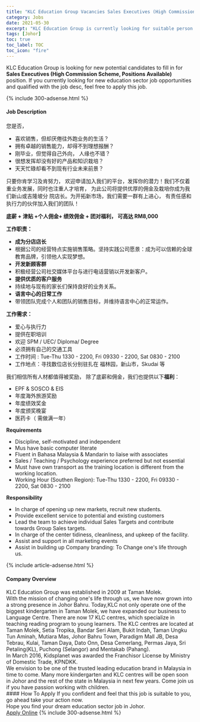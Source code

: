 ```yaml
---
title: "KLC Education Group Vacancies Sales Executives (High Commission Scheme, Positions Available)" 
category: Jobs 
date: 2021-05-30 
excerpt: "KLC Education Group is currently looking for suitable person to fill in the Sales Executives (High Commission Scheme, Positions Available) which positioned at Johor" 
tags: [Johor] 
toc: true 
toc_label: TOC 
toc_icon: "fire" 
--- 
```


<p>KLC Education Group is looking for new potential candidates to fill in for <b>Sales Executives (High Commission Scheme, Positions Available)</b> position. If you currently looking for new education sector job opportunities and qualified with the job desc, feel free to apply this job.
</p>{% include 300-adsense.html %} 
<div><div><h4>Job Description</h4></div><div><div><span><div><p>&#24744;&#26159;&#21542;&#65292;</p><ul><li>&#21916;&#27426;&#38144;&#21806;&#65292;&#20294;&#21364;&#21388;&#20518;&#24448;&#22806;&#36305;&#19994;&#21153;&#30340;&#29983;&#27963;&#65311;</li><li>&#25317;&#26377;&#21331;&#36234;&#30340;&#38144;&#21806;&#33021;&#21147;&#65292;&#21364;&#24471;&#19981;&#21040;&#29702;&#24819;&#25253;&#37228;&#65311;</li><li>&#21018;&#27605;&#19994;&#65292;&#20294;&#35273;&#24471;&#33258;&#24049;&#22806;&#21521;&#65292; &#20154;&#32536;&#20063;&#19981;&#38169;&#65311;</li><li>&#24456;&#24819;&#21457;&#25381;&#21364;&#27809;&#26377;&#22909;&#30340;&#20135;&#21697;&#21644;&#30693;&#35782;&#26685;&#22521;&#65311;</li><li>&#22825;&#22825;&#24537;&#30860;&#21364;&#30475;&#19981;&#21040;&#29616;&#26377;&#34892;&#19994;&#26410;&#26469;&#21069;&#26223;&#65311;</li></ul><p>&#21482;&#35201;&#20320;&#32943;&#23398;&#20064;&#21450;&#32943;&#21162;&#21147;&#65292; &#27426;&#36814;&#30003;&#35831;&#21152;&#20837;&#25105;&#20204;&#30340;&#24179;&#21488;&#65292;&#21457;&#25381;&#20320;&#30340;&#28508;&#21147;&#65281;&#25105;&#20204;&#19981;&#20165;&#30528;&#37325;&#19994;&#21153;&#21457;&#23637;&#65292;&#21516;&#26102;&#20063;&#27880;&#37325;&#20154;&#25165;&#22521;&#32946;&#65292; &#20026;&#27492;&#20844;&#21496;&#23558;&#25552;&#20379;&#20248;&#21402;&#30340;&#20323;&#37329;&#21450;&#26685;&#22521;&#20320;&#25104;&#20026;&#25105;&#20204;&#26032;&#23665;&#25110;&#21513;&#38534;&#22369;&#20998; &#38498;&#24215;&#38271;&#12290;&#20026;&#24320;&#25299;&#26032;&#24066;&#22330;&#65292;&#25105;&#20204;&#38656;&#35201;&#19968;&#32676;&#26377;&#19978;&#36827;&#24515;&#65292; &#26377;&#36131;&#20219;&#24863;&#21644;&#25191;&#34892;&#21147;&#30340;&#20249;&#20276;&#21152;&#20837;&#25105;&#20204;&#30340;&#22242;&#38431;&#65281;</p><p><strong>&#24213;&#34218; + &#27941;&#36148; +&#20010;&#20154;&#20323;&#37329;+ &#32489;&#25928;&#20323;&#37329; + &#22242;&#23545;&#31119;&#21033;&#65292; &#21487;&#39640;&#36798; RM8,000</strong></p><p><strong>&#24037;&#20316;&#32844;&#36131;&#65306;</strong></p><ul><li><strong>&#25104;&#20026;&#20998;&#24215;&#24215;&#38271;</strong></li><li>&#26681;&#25454;&#20844;&#21496;&#30340;&#32463;&#33829;&#29305;&#28857;&#23454;&#26045;&#38144;&#21806;&#31574;&#30053;&#12290;&#22362;&#25345;&#23454;&#36341;&#20844;&#21496;&#24895;&#26223;&#65306;&#25104;&#20026;&#21487;&#20197;&#20449;&#36182;&#30340;&#20840;&#29699;&#25945;&#32946;&#21697;&#29260;&#65292;&#24341;&#39046;&#20182;&#20154;&#23454;&#29616;&#26790;&#24819;&#12290;</li><li><strong>&#24320;&#21457;&#26032;&#39038;&#23458;&#32676;</strong></li><li>&#31215;&#26497;&#32463;&#33829;&#20844;&#21496;&#31038;&#20132;&#23186;&#20307;&#24179;&#21488;&#19982;&#36827;&#34892;&#30005;&#35805;&#33829;&#38144;&#20197;&#24320;&#21457;&#26032;&#23458;&#25143;&#12290;</li><li><strong>&#25552;&#20379;&#20248;&#36136;&#30340;&#23458;&#25143;&#26381;&#21153;</strong></li><li>&#25345;&#32493;&#22320;&#19982;&#29616;&#26377;&#30340;&#23478;&#38271;&#20204;&#20445;&#25345;&#33391;&#22909;&#30340;&#19994;&#21153;&#20851;&#31995;&#12290;</li><li><strong>&#35821;&#35328;&#20013;&#24515;&#30340;&#26085;&#24120;&#24037;&#20316;</strong></li><li>&#24102;&#39046;&#22242;&#38431;&#23436;&#25104;&#20010;&#20154;&#21644;&#22242;&#38431;&#30340;&#38144;&#21806;&#30446;&#26631;&#65292;&#24182;&#32500;&#25345;&#35821;&#35328;&#20013;&#24515;&#30340;&#27491;&#24120;&#36816;&#20316;&#12290;</li></ul><p><strong>&#24037;&#20316;&#38656;&#27714;&#65306;</strong>&#160;</p><ul><li>&#29233;&#24515;&#19982;&#25191;&#34892;&#21147;</li><li>&#25552;&#20379;&#22312;&#32844;&#22521;&#35757;</li><li>&#27426;&#36814; SPM / UEC/ Diploma/ Degree</li><li>&#24517;&#39035;&#25317;&#26377;&#33258;&#24049;&#30340;&#20132;&#36890;&#24037;&#20855;</li><li>&#24037;&#20316;&#26102;&#38388; : Tue-Thu 1330 - 2200, Fri 09330 - 2200, Sat 0830 - 2100</li><li>&#24037;&#20316;&#22320;&#28857;&#65306;&#23547;&#25214;&#25968;&#20301;&#24215;&#38271;&#20998;&#21035;&#39547;&#25166;&#22312; &#31119;&#26519;&#22253;&#65292;&#26032;&#23665;&#24066;&#65292;Skudai &#31561;</li></ul><p>&#25105;&#20204;&#30456;&#20449;&#25152;&#26377;&#20154;&#26448;&#37117;&#20540;&#24471;&#34987;&#22870;&#21169;&#65292; &#38500;&#20102;&#24213;&#34218;&#21644;&#20323;&#37329;&#65292;&#25105;&#20204;&#20063;&#25552;&#20379;&#20197;&#19979;<strong>&#31119;&#21033;</strong>&#65306;</p><ul><li>EPF &amp; SOSCO &amp; EIS</li><li>&#24180;&#24230;&#28023;&#22806;&#26053;&#28216;&#22870;&#21169;</li><li>&#24180;&#24230;&#32489;&#25928;&#22870;&#37329;</li><li>&#24180;&#24230;&#39041;&#22870;&#26202;&#23476;</li><li>&#21307;&#33647;&#21345;&#65288; &#38656;&#20570;&#28385;&#19968;&#24180;&#65289;</li></ul><p><strong>Requirements</strong></p><ul><li>Discipline, self-motivated and independent</li><li>Mus have basic computer literate</li><li>Fluent in Bahasa Malaysia &amp; Mandarin to liaise with associates</li><li>Sales / Teaching / Psychology experience preferred but not essential</li><li>Must have own transport as the training location is different from the working location.</li><li>Working Hour (Southen Region): Tue-Thu 1330 - 2200, Fri 09330 - 2200, Sat 0830 - 2100</li></ul><p><strong>Responsibility</strong></p><ul><li>In charge of opening up new markets, recruit new students.</li><li>Provide excellent service to potential and existing customers</li><li>Lead the team to achieve individual Sales Targets and contribute towards Group Sales targets.</li><li>In charge of the center tidiness, cleanliness, and upkeep of the facility.</li><li>Assist and support in all marketing events</li><li>Assist in building up Company branding: To Change one's life through us.</li></ul></div></span></div></div></div> 
{% include article-adsense.html %} 
<div><div><h4>Company Overview</h4></div><div><div><span><div><div>
<div>
<div>KLC Education Group was established in 2009 at Taman Molek.&#160;</div>
<div>
<div>With the mission of changing one's life through us, we have now grown into a strong presence in Johor Bahru. Today,KLC not only operate one of the biggest kindergarten in Taman Molek, we have expanded our business to Language Centre. There are now 17 KLC centres, which specialize in teaching reading program to young learners. The KLC centres are located at Taman Molek, Setia Tropika, Bandar Seri Alam, Bukit Indah, Taman Ungku Tun Aminah, Mutiara Mas, Johor Bahru Town, Paradigm Mall JB, Desa Tebrau, Kulai, Taman Daya, Dato Onn, Desa Cemerlang, Permas Jaya, Sri Petaling(KL), Puchong (Selangor) and Mentakab (Pahang).</div>
</div>
<div>
<div>In March 2016, Kidsplanet was awarded the Franchisor License by Ministry of Domestic Trade, KPNDKK.&#160;</div>
</div>
<div>We envision to be one of the trusted leading education brand in Malaysia in time to come.&#160;Many more kindergarten and KLC centres will be open soon in Johor and the rest of the state in Malaysia in next few years. Come join us if you have passion working with children.&#160;</div>
</div>
</div></div></span></div></div></div> 
#### How To Apply 
If you confident and feel that this job is suitable to you, go ahead take your action now. <br/> 
Hope you find your dream education sector job in Johor. <br/> 
<a href="https://www.jobstreet.com.my/en/job/sales-executives-high-commission-scheme-positions-available-4551418?jobId=jobstreet-my-job-4551418" class="btn btn--info" target="_blank" rel="nofollow noopenner">Apply Online</a> 
{% include 300-adsense.html %} 